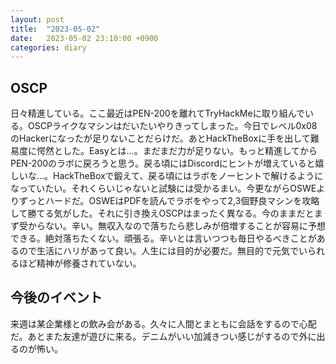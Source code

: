 ```yaml
---
layout: post
title:  "2023-05-02"
date:   2023-05-02 23:10:00 +0900
categories: diary
---
```


## OSCP
日々精進している。ここ最近はPEN-200を離れてTryHackMeに取り組んでいる。OSCPライクなマシンはだいたいやりきってしまった。今日でレベル0x08のHackerになったが足りないことだらけだ。あとHackTheBoxに手を出して難易度に愕然とした。Easyとは...。まだまだ力が足りない。もっと精進してからPEN-200のラボに戻ろうと思う。戻る頃にはDiscordにヒントが増えていると嬉しいな...。HackTheBoxで鍛えて、戻る頃にはラボをノーヒントで解けるようになっていたい。それくらいじゃないと試験には受かるまい。今更ながらOSWEよりずっとハードだ。OSWEはPDFを読んでラボをやって2,3個野良マシンを攻略して勝てる気がした。それに引き換えOSCPはまったく異なる。今のままだとまず受からない。辛い。無収入なので落ちたら悲しみが倍増することが容易に予想できる。絶対落ちたくない。頑張る。辛いとは言いつつも毎日やるべきことがあるので生活にハリがあって良い。人生には目的が必要だ。無目的で元気でいられるほど精神が修養されていない。

## 今後のイベント
来週は某企業様との飲み会がある。久々に人間とまともに会話をするので心配だ。あとまた友達が遊びに来る。デニムがいい加減きつい感じがするので外に出るのが怖い。

